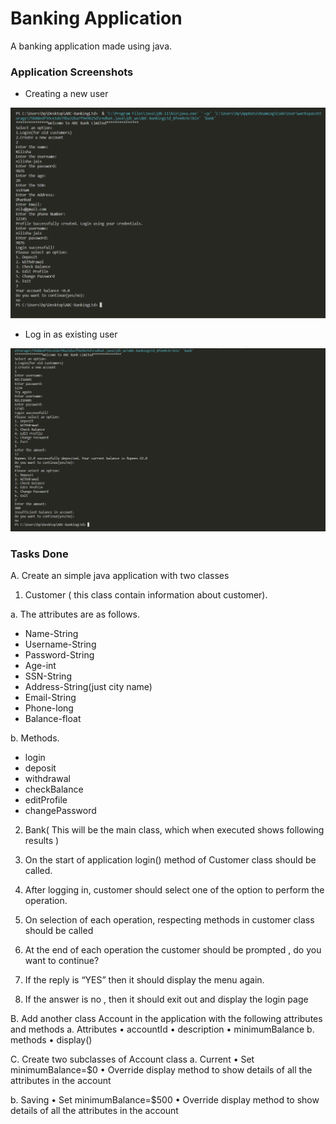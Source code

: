 # Banking Application
A banking application made using java.
  
  
### Application Screenshots

- Creating a new user


<img src="images/img2.png">

- Log in as existing user


<img src="images/img1.png">

### Tasks Done

A. Create an simple java application with two classes
1. Customer ( this class contain information about customer).
  
  
a. The attributes are as follows.
- Name-String
- Username-String
- Password-String
- Age-int
- SSN-String
- Address-String(just city name)
- Email-String
- Phone-long
- Balance-float


b. Methods.
- login
- deposit
- withdrawal
- checkBalance
- editProfile
- changePassword

2. Bank( This will be the main class, which when executed shows following
results )

3. On the start of application login() method of Customer class should be
called.
4. After logging in, customer should select one of the option to perform the
operation.
5. On selection of each operation, respecting methods in customer class
should be called
6. At the end of each operation the customer should be prompted , do you
want to continue?
7. If the reply is “YES” then it should display the menu again.

8. If the answer is no , then it should exit out and display the login page

B. Add another class Account in the application with the following attributes
and methods
a. Attributes
• accountId
• description
• minimumBalance
b. methods
• display()

C. Create two subclasses of Account class
a. Current
• Set minimumBalance=$0
• Override display method to show details of all the attributes
in the account

b. Saving
• Set minimumBalance=$500
• Override display method to show details of all the attributes
in the account

